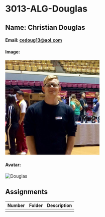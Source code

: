 # 3013-ALG-Douglas
## Name: Christian Douglas
#### Email: cedoug13@aol.com
#### Image:
<img width = "300" src = "https://github.com/RabbitAI/3013-DS-Douglas/blob/master/IMG_0081.JPG" alt = "Douglas"><br/>
#### Avatar:
<img width = "300" src = "https://ca.slack-edge.com/TBMBG710S-UKAB491R6-dbfe650315a6-512" alt = "Douglas"/><br/>
## Assignments

| Number | Folder | Description |
| :----: | ------ | ----------- |
|        |        |             |
